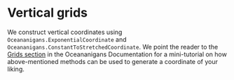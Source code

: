 # Vertical grids

We construct vertical coordinates using `Oceananigans.ExponentialCoordinate` and
`Oceananigans.ConstantToStretchedCoordinate`. We point the reader to the
[Grids section](https://clima.github.io/OceananigansDocumentation/dev/grids/#Coordinate-helper-utilities)
in the Oceananigans Documentation for a mini-tutorial on how above-mentioned methods
can be used to generate a coordinate of your liking.

